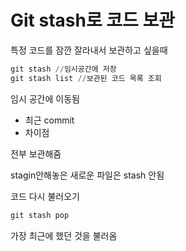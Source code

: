 # Git stash로 코드 보관


특정 코드를 잠깐 잘라내서 보관하고 싶을때 

```powershell
git stash //임시공간에 저장
git stash list //보관된 코드 목록 조회
```

임시 공간에 이동됨

- 최근 commit
- 차이점

전부 보관해줌 

stagin안해놓은 새로운 파일은 stash 안됨

코드 다시 불러오기 

```powershell
git stash pop
```

가장 최근에 했던 것을 불러옴